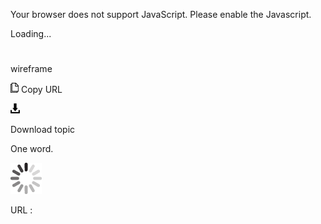 Your browser does not support JavaScript. Please enable the Javascript.

Loading...

# 

wireframe

![Copy URL](media/wireframe/Copy.png)
Copy URL

![Download](media/wireframe/Download.png)

Download topic

One word.

![In progress](media/wireframe/activity-large.gif)

URL :
